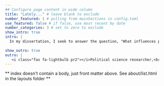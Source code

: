 ```yaml
---
## Configure page content in wide column
title: "Lately..." # leave blank to exclude
number_featured: 1 # pulling from mainSections in config.toml
use_featured: false # if false, use most recent by date
number_categories: 3 # set to zero to exclude
show_intro: true
intro: |
  In my dissertation, I seek to answer the question, "What influences public compliance with public policy?" More specifically, I ask, "Why do people not comply with a shared-interest policy which benefits both government and public generally, like public health policy? Why do people comply with a conflicting-interest policy in which there is a fundamental tension between the state and the society, like taxation?" Public opinion scholars have examined how political and social trust affect policy support and public compliance with policies, including redistribution policies, taxation, disease controls, and military recruitment etc., in single countries. I propose taking comparative trust and policy attributes to understand that different types of trust have reinforcing or counterbalancing effects on public compliance, and these effects vary across policy attributes.
  
show_outro: true
outro: |
   <i class="fas fa-lightbulb pr2"></i>Political science researcher,<br>interested in and curious about understanding society from big data and Non-traditional data.
---
```


** index doesn't contain a body, just front matter above.
See about/list.html in the layouts folder **